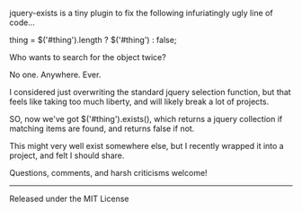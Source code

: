 jquery-exists is a tiny plugin to fix the following infuriatingly ugly line of code...

thing = $('#thing').length ? $('#thing') : false;

Who wants to search for the object twice?

No one. Anywhere. Ever.

I considered just overwriting the standard jquery selection function, but that feels like taking too much liberty, and will likely break a lot of projects.

SO, now we've got $('#thing').exists(), which returns a jquery collection if matching items are found, and returns false if not.

This might very well exist somewhere else, but I recently wrapped it into a project, and felt I should share.

Questions, comments, and harsh criticisms welcome!


---

Released under the MIT License
